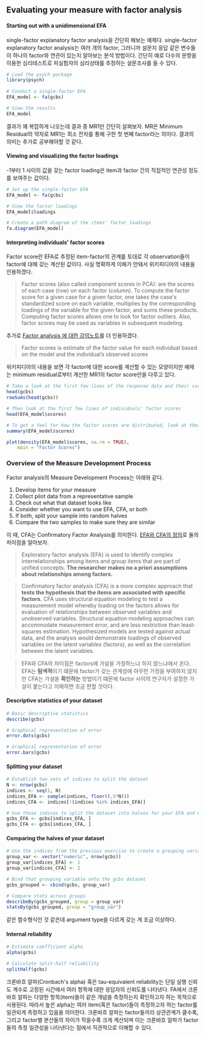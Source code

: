 ## Evaluating your measure with factor analysis
#### Starting out with a unidimensional EFA
single-factor explanatory factor analysis을 간단히 해보는 예제다. single-factor explanatory factor analysis는 여러 개의 factor, 그러니까 설문지 응답 같은 변수들이 하나의 factor와 연관이 있는지 알아보는 분석 방법이다. 간단히 예로 다수의 문항을 이용한 심리테스트로 피실험자의 심리상태를 추정하는 설문조사를 들 수 있다. 
```r
# Load the psych package
library(psych)
 
# Conduct a single-factor EFA
EFA_model <- fa(gcbs)

# View the results
EFA_model
```
결과가 꽤 복잡하게 나오는데 결과 중 MR1만 간단히 살펴보자. MR은 Minimum Residual의 약자로 MR1는 최소 잔차를 통해 구한 첫 번째 factor라는 의미다. 결과의 의미는 추가로 공부해야할 것 같다. 

#### Viewing and visualizing the factor loadings
-1부터 1 사이의 값을 갖는 factor loading은 item과 factor 간의 직접적인 연관성 정도를 보여주는 값이다. 
```r
# Set up the single-factor EFA
EFA_model <- fa(gcbs)

# View the factor loadings
EFA_model$loadings

# Create a path diagram of the items' factor loadings
fa.diagram(EFA_model)
```

#### Interpreting individuals' factor scores
Factor score란 EFA로 추정된 item-factor의 관계를 토대로 각 observation들이 factor에 대해 갖는 계산된 값이다. 사실 명확하게 이해가 안돼서 위키피디아의 내용을 인용하겠다.   
> Factor scores (also called component scores in PCA): are the scores of each case (row) on each factor (column). To compute the factor score for a given case for a given factor, one takes the case's standardized score on each variable, multiplies by the corresponding loadings of the variable for the given factor, and sums these products. Computing factor scores allows one to look for factor outliers. Also, factor scores may be used as variables in subsequent modeling.   

추가로 [Factor analysis 에 대한 강의노트](https://stats.idre.ucla.edu/wp-content/uploads/2016/02/part2-1.pdf)를 더 인용하겠다.  
> Factor scores is estimate of the factor value for each individual based on the model and the individual’s observed scores  

위키피디아의 내용을 보면 각 factor에 대한 score를 계산할 수 있는 모양이지만 예제는 minimum residual로부터 계산한 MR1의 factor score만을 다루고 있다. 
```r
# Take a look at the first few lines of the response data and their corresponding sum scores
head(gcbs)
rowSums(head(gcbs))

# Then look at the first few lines of individuals' factor scores
head(EFA_model$scores)

# To get a feel for how the factor scores are distributed, look at their summary statistics and density plot.
summary(EFA_model$scores)

plot(density(EFA_model$scores, na.rm = TRUE), 
    main = "Factor Scores")
```

### Overview of the Measure Development Process
Factor analysis의 Measure Development Process는 아래와 같다.  
 1. Develop items for your measure  
 2. Collect pilot data from a representative sample  
 3. Check out what that dataset looks like  
 4. Consider whether you want to use EFA, CFA, or both  
 5. If both, split your sample into random halves  
 6. Compare the two samples to make sure they are similar  

이 때, CFA는 Confirmatory Factor Analysis를 의미한다. [EFA와 CFA의 정의](https://en.wikipedia.org/wiki/Factor_analysis)로 둘의 차이점을 알아보자.  
> Exploratory factor analysis (EFA) is used to identify complex interrelationships among items and group items that are part of unified concepts. **The researcher makes no a priori assumptions about relationships among factors.**  

> Confirmatory factor analysis (CFA) is a more complex approach that **tests the hypothesis that the items are associated with specific factors.** CFA uses structural equation modeling to test a measurement model whereby loading on the factors allows for evaluation of relationships between observed variables and unobserved variables. Structural equation modeling approaches can accommodate measurement error, and are less restrictive than least-squares estimation. Hypothesized models are tested against actual data, and the analysis would demonstrate loadings of observed variables on the latent variables (factors), as well as the correlation between the latent variables.

> EFA와 CFA의 차이점은 factors에 가설을 가정하느냐 하지 않느냐에서 온다. EFA는 **탐색적**이기 떄문에 factor가 갖는 관계성에 아무런 가정을 부여하지 않지만 CFA는 가설을 **확인하는** 방법이기 떄문에 factor 사이의 연구자가 설정한 가설이 붙는다고 이해하면 조금 편할 것이다. 

#### Descriptive statistics of your dataset
```r
# Basic descriptive statistics
describe(gcbs)

# Graphical representation of error
error.dots(gcbs)

# Graphical representation of error
error.bars(gcbs)
```

#### Splitting your dataset 
```r
# Establish two sets of indices to split the dataset
N <- nrow(gcbs)
indices <- seq(1, N)
indices_EFA <- sample(indices, floor((.5*N)))
indices_CFA <- indices[!(indices %in% indices_EFA)]

# Use those indices to split the dataset into halves for your EFA and CFA
gcbs_EFA <- gcbs[indices_EFA, ]
gcbs_CFA <- gcbs[indices_CFA, ]
```

#### Comparing the halves of your dataset
```r
# Use the indices from the previous exercise to create a grouping variable
group_var <- vector("numeric", nrow(gcbs))
group_var[indices_EFA] <- 1
group_var[indices_CFA] <- 2

# Bind that grouping variable onto the gcbs dataset
gcbs_grouped <- cbind(gcbs, group_var)

# Compare stats across groups
describeBy(gcbs_grouped, group = group_var)
statsBy(gcbs_grouped, group = "group_var")
```
같은 함수형식인 것 같은데 argument type을 다르게 갖는 게 조금 이상하다.


#### Internal reliability
```r
# Estimate coefficient alpha
alpha(gcbs)

# Calculate split-half reliability
splitHalf(gcbs)
```
크론바흐 알파(Cronbach's alpha) 혹은 tau-equivalent reliability는 단일 실행 신뢰도 계수로 고정된 시간에서 여러 항목에 대한 응답자의 신뢰도를 나타낸다. FA에서 크론바흐 알파는 다양한 항목(item)들이 같은 개념을 측정하는지 확인하고자 하는 목적으로 사용된다. 따라서 높은 alpha는 여러 item(혹은 factor)들이 측정하고자 하는 factor를 일관되게 측정하고 있음을 의미한다. 크론바흐 알파는 factor들끼리 상관관계가 클수록, 그리고  factor별 분산들의 차이가 작을수록 크게 계산되며 이는 크론바흐 알파가 factor들의 측정 일관성을 나타낸다는 점에서 직관적으로 이해할 수 있다. 

